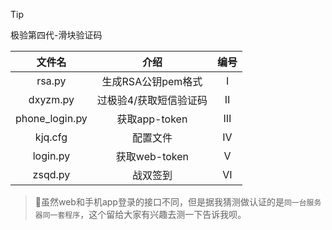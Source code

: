 > [!tip]
> 极验第四代-滑块验证码

| 文件名 | 介绍 |编号|
|:------:|:------:|:------:|
| rsa.py | 生成RSA公钥pem格式 |Ⅰ|
| dxyzm.py | 过极验4/获取短信验证码 |Ⅱ|
| phone_login.py | 获取app-token |Ⅲ|
| kjq.cfg | 配置文件 |Ⅳ|
| login.py | 获取web-token |Ⅴ|
| zsqd.py | 战双签到 |Ⅵ|
> 🤔虽然web和手机app登录的接口不同，但是据我猜测做认证的是`同一台服务器同一套程序`，这个留给大家有兴趣去测一下告诉我呗。
